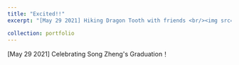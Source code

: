 ```yaml
---
title: "Excited!!"
excerpt: "[May 29 2021] Hiking Dragon Tooth with friends <br/><img src='/images/20210529223129.jpg'>"

collection: portfolio
---
```


[May 29 2021] Celebrating Song Zheng's Graduation！
